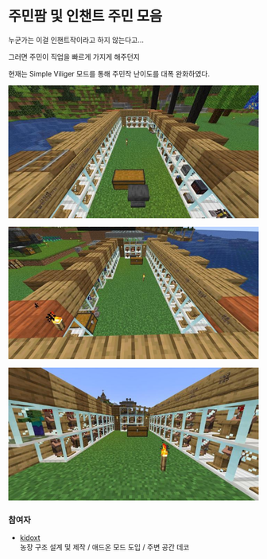 # 주민팜 및 인챈트 주민 모음

누군가는 이걸 인챈트작이라고 하지 않는다고...


그러면 주민이 직업을 빠르게 가지게 해주던지

현재는 Simple Viliger 모드를 통해 주민작 난이도를 대폭 완화하였다.

![asdf](../../asset/systems/viliager_farm/main1.jpg)

![asdf](../../asset/systems/viliager_farm/main2.jpg)

![asdf](../../asset/systems/viliager_farm/main3.jpg)

### 참여자
<!-- player_desc_open -->
- [kidoxt](../members/kidoxt.md)  
농장 구조 설계 및 제작 / 애드온 모드 도입 / 주변 공간 데코
<!-- player_desc_close-->